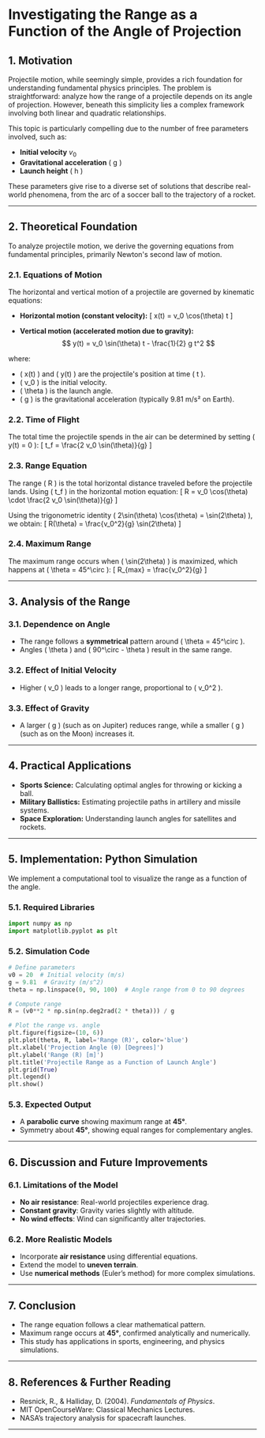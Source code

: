 # **Investigating the Range as a Function of the Angle of Projection**

## **1. Motivation**
Projectile motion, while seemingly simple, provides a rich foundation for understanding fundamental physics principles. The problem is straightforward: analyze how the range of a projectile depends on its angle of projection. However, beneath this simplicity lies a complex framework involving both linear and quadratic relationships.

This topic is particularly compelling due to the number of free parameters involved, such as:
- **Initial velocity** $v_0$
- **Gravitational acceleration** \( g \)
- **Launch height** \( h \)

These parameters give rise to a diverse set of solutions that describe real-world phenomena, from the arc of a soccer ball to the trajectory of a rocket.

---

## **2. Theoretical Foundation**
To analyze projectile motion, we derive the governing equations from fundamental principles, primarily Newton's second law of motion.

### **2.1. Equations of Motion**
The horizontal and vertical motion of a projectile are governed by kinematic equations:

- **Horizontal motion (constant velocity):**
  \[ x(t) = v_0 \cos(\theta) t \]

- **Vertical motion (accelerated motion due to gravity):**
  $$ y(t) = v_0 \sin(\theta) t - \frac{1}{2} g t^2 $$

where:
- \( x(t) \) and \( y(t) \) are the projectile's position at time \( t \).
- \( v_0 \) is the initial velocity.
- \( \theta \) is the launch angle.
- \( g \) is the gravitational acceleration (typically 9.81 m/s² on Earth).

### **2.2. Time of Flight**
The total time the projectile spends in the air can be determined by setting \( y(t) = 0 \):
\[ t_f = \frac{2 v_0 \sin(\theta)}{g} \]

### **2.3. Range Equation**
The range \( R \) is the total horizontal distance traveled before the projectile lands.
Using \( t_f \) in the horizontal motion equation:
\[ R = v_0 \cos(\theta) \cdot \frac{2 v_0 \sin(\theta)}{g} \]

Using the trigonometric identity \( 2\sin(\theta) \cos(\theta) = \sin(2\theta) \), we obtain:
\[ R(\theta) = \frac{v_0^2}{g} \sin(2\theta) \]

### **2.4. Maximum Range**
The maximum range occurs when \( \sin(2\theta) \) is maximized, which happens at \( \theta = 45^\circ \):
\[ R_{max} = \frac{v_0^2}{g} \]

---

## **3. Analysis of the Range**

### **3.1. Dependence on Angle**
- The range follows a **symmetrical** pattern around \( \theta = 45^\circ \).
- Angles \( \theta \) and \( 90^\circ - \theta \) result in the same range.

### **3.2. Effect of Initial Velocity**
- Higher \( v_0 \) leads to a longer range, proportional to \( v_0^2 \).

### **3.3. Effect of Gravity**
- A larger \( g \) (such as on Jupiter) reduces range, while a smaller \( g \) (such as on the Moon) increases it.

---

## **4. Practical Applications**

- **Sports Science:** Calculating optimal angles for throwing or kicking a ball.
- **Military Ballistics:** Estimating projectile paths in artillery and missile systems.
- **Space Exploration:** Understanding launch angles for satellites and rockets.

---

## **5. Implementation: Python Simulation**
We implement a computational tool to visualize the range as a function of the angle.

### **5.1. Required Libraries**
```python
import numpy as np
import matplotlib.pyplot as plt
```

### **5.2. Simulation Code**
```python
# Define parameters
v0 = 20  # Initial velocity (m/s)
g = 9.81  # Gravity (m/s^2)
theta = np.linspace(0, 90, 100)  # Angle range from 0 to 90 degrees

# Compute range
R = (v0**2 * np.sin(np.deg2rad(2 * theta))) / g

# Plot the range vs. angle
plt.figure(figsize=(10, 6))
plt.plot(theta, R, label='Range (R)', color='blue')
plt.xlabel('Projection Angle (θ) [Degrees]')
plt.ylabel('Range (R) [m]')
plt.title('Projectile Range as a Function of Launch Angle')
plt.grid(True)
plt.legend()
plt.show()
```

### **5.3. Expected Output**
- A **parabolic curve** showing maximum range at **45°**.
- Symmetry about **45°**, showing equal ranges for complementary angles.

---

## **6. Discussion and Future Improvements**

### **6.1. Limitations of the Model**
- **No air resistance**: Real-world projectiles experience drag.
- **Constant gravity**: Gravity varies slightly with altitude.
- **No wind effects**: Wind can significantly alter trajectories.

### **6.2. More Realistic Models**
- Incorporate **air resistance** using differential equations.
- Extend the model to **uneven terrain**.
- Use **numerical methods** (Euler’s method) for more complex simulations.

---

## **7. Conclusion**
- The range equation follows a clear mathematical pattern.
- Maximum range occurs at **45°**, confirmed analytically and numerically.
- This study has applications in sports, engineering, and physics simulations.

---

## **8. References & Further Reading**
- Resnick, R., & Halliday, D. (2004). *Fundamentals of Physics*.
- MIT OpenCourseWare: Classical Mechanics Lectures.
- NASA’s trajectory analysis for spacecraft launches.

---


